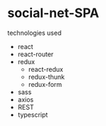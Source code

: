 # social-net-SPA
technologies used

- react <br/>
- react-router <br/>
- redux <br/>
    - react-redux <br/>
    - redux-thunk<br/>
    - redux-form<br/>
- sass
- axios
- REST
- typescript
